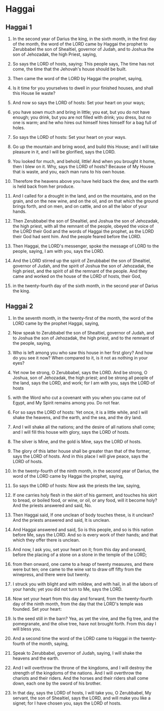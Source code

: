 # Haggai

## Haggai 1

1. In the second year of Darius the king, in the sixth month, in the first day of the month, the word of the LORD came by Haggai the prophet to Zerubbabel the son of Shealtiel, governor of Judah, and to Joshua the son of Jehozadak, the high Priest, saying,

2. So says the LORD of hosts, saying: This people says, The time has not come, the time that the Jehovah's house should be built.

3. Then came the word of the LORD by Haggai the prophet, saying,

4.  Is it time for you yourselves to dwell in your finished houses, and shall this House lie waste?

5. And now so says the LORD of hosts: Set your heart on your ways;

6. you have sown much and bring in little; you eat, but you do not have enough; you drink, but you are not filled with drink; you dress, but no one is warm; and he who hires out himself hires himself for a bag full of holes.

7. So says the LORD of hosts: Set your heart on your ways.

8. Go up the mountain and bring wood, and build this House; and I will take pleasure in it, and I will be glorified, says the LORD.

9. You looked for much, and behold, little! And when you brought it home, then I blew on it. Why, says the LORD of hosts? Because of My House that is waste, and you, each man runs to his own house.

10. Therefore the heavens above you have held back the dew, and the earth is held back from her produce.

11. And I called for a drought in the land, and on the mountains, and on the grain, and on the new wine, and on the oil, and on that which the ground brings forth, and on men, and on cattle, and on all the labor of your hands.   

12. Then Zerubbabel the son of Shealtiel, and Joshua the son of Jehozadak, the high priest, with all the remnant of the people, obeyed the voice of the LORD their God and the words of Haggai the prophet, as the LORD their God had sent him. And the people feared before the LORD.

13. Then Haggai, the LORD's messenger, spoke the message of LORD to the people, saying, I am with you, says the LORD.

14. And the LORD stirred up the spirit of Zerubbabel the son of Shealtiel, governor of Judah, and the spirit of Joshua the son of Jehozadak, the high priest, and the spirit of all the remnant of the people. And they came and worked on the house of the LORD of hosts, their God,

15. in the twenty-fourth day of the sixth month, in the second year of Darius the king.  

## Haggai 2

1. In the seventh month, in the twenty-first of the month, the word of the LORD came by the prophet Haggai, saying,

2. Now speak to Zerubbabel the son of Shealtiel, governor of Judah, and to Joshua the son of Jehozadak, the high priest, and to the remnant of the people, saying,

3. Who is left among you who saw this house in her first glory? And how do you see it now? When compared to it, is it not as nothing in your eyes?

4. Yet now be strong, O Zerubbabel, says the LORD. And be strong, O Joshua, son of Jehozadak, the high priest; and be strong all people of the land, says the LORD, and work; for I am with you, says the LORD of hosts

5.  with the Word who cut a covenant with you when you came out of Egypt, and My Spirit remains among you. Do not fear.

6. For so says the LORD of hosts: Yet once, it is a little while, and I will shake the heavens, and the earth, and the sea, and the dry land.

7. And I will shake all the nations; and the desire of all nations shall come; and I will fill this house with glory, says the LORD of hosts.

8. The silver is Mine, and the gold is Mine, says the LORD of hosts.

9. The glory of this latter house shall be greater than that of the former, says the LORD of hosts. And in this place I will give peace, says the LORD of hosts.   

10. In the twenty-fourth of the ninth month, in the second year of Darius, the word of the LORD came by Haggai the prophet, saying,

11. So says the LORD of hosts: Now ask the priests the law, saying,

12. If one carries holy flesh in the skirt of his garment, and touches his skirt to bread, or boiled food, or wine, or oil, or any food, will it become holy? And the priests answered and said, No.

13. Then Haggai said, If one unclean of body touches these, is it unclean? And the priests answered and said, It is unclean.

14. And Haggai answered and said, So is this people, and so is this nation before Me, says the LORD. And so is every work of their hands; and that which they offer there is unclean.

15. And now, I ask you, set your heart on it; from this day and onward, before the placing of a stone on a stone in the temple of the LORD;

16. from then onward, one came to a heap of twenty measures, and there were but ten; one came to the wine vat to draw off fifty from the winepress, and there were but twenty.

17. I struck you with blight and with mildew, and with hail, in all the labors of your hands; yet you did not turn to Me, says the LORD.

18. Now set your heart from this day and forward, from the twenty-fourth day of the ninth month, from the day that the LORD's temple was founded. Set your heart:

19.  Is the seed still in the barn? Yea, as yet the vine, and the fig tree, and the pomegranate, and the olive tree, have not brought forth. From this day I will bless you.   

20. And a second time the word of the LORD came to Haggai in the twenty-fourth of the month, saying,

21. Speak to Zerubbabel, governor of Judah, saying, I will shake the heavens and the earth.

22. And I will overthrow the throne of the kingdoms, and I will destroy the strength of the kingdoms of the nations. And I will overthrow the chariots and their riders. And the horses and their riders shall come down, each one by the sword of his brother.

23. In that day, says the LORD of hosts, I will take you, O Zerubbabel, My servant, the son of Shealtiel, says the LORD, and will make you like a signet; for I have chosen you, says the LORD of hosts.  